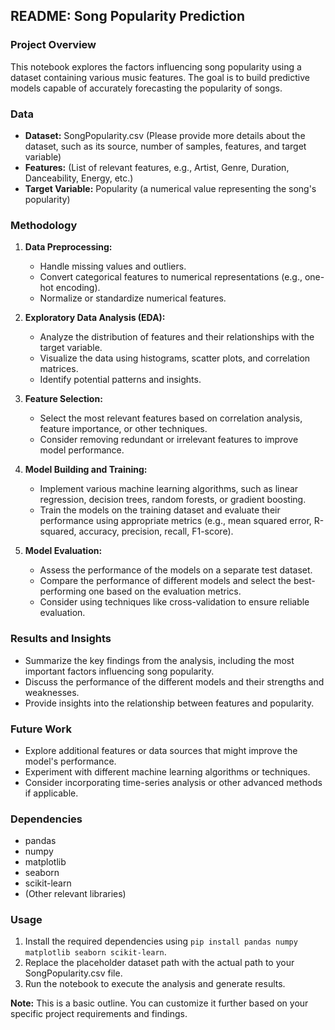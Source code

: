 ## **README: Song Popularity Prediction**

### **Project Overview**

This notebook explores the factors influencing song popularity using a dataset containing various music features. The goal is to build predictive models capable of accurately forecasting the popularity of songs.

### **Data**

- **Dataset:** SongPopularity.csv (Please provide more details about the dataset, such as its source, number of samples, features, and target variable)
- **Features:** (List of relevant features, e.g., Artist, Genre, Duration, Danceability, Energy, etc.)
- **Target Variable:** Popularity (a numerical value representing the song's popularity)

### **Methodology**

1. **Data Preprocessing:**
   - Handle missing values and outliers.
   - Convert categorical features to numerical representations (e.g., one-hot encoding).
   - Normalize or standardize numerical features.

2. **Exploratory Data Analysis (EDA):**
   - Analyze the distribution of features and their relationships with the target variable.
   - Visualize the data using histograms, scatter plots, and correlation matrices.
   - Identify potential patterns and insights.

3. **Feature Selection:**
   - Select the most relevant features based on correlation analysis, feature importance, or other techniques.
   - Consider removing redundant or irrelevant features to improve model performance.

4. **Model Building and Training:**
   - Implement various machine learning algorithms, such as linear regression, decision trees, random forests, or gradient boosting.
   - Train the models on the training dataset and evaluate their performance using appropriate metrics (e.g., mean squared error, R-squared, accuracy, precision, recall, F1-score).

5. **Model Evaluation:**
   - Assess the performance of the models on a separate test dataset.
   - Compare the performance of different models and select the best-performing one based on the evaluation metrics.
   - Consider using techniques like cross-validation to ensure reliable evaluation.

### **Results and Insights**

- Summarize the key findings from the analysis, including the most important factors influencing song popularity.
- Discuss the performance of the different models and their strengths and weaknesses.
- Provide insights into the relationship between features and popularity.

### **Future Work**

- Explore additional features or data sources that might improve the model's performance.
- Experiment with different machine learning algorithms or techniques.
- Consider incorporating time-series analysis or other advanced methods if applicable.

### **Dependencies**

- pandas
- numpy
- matplotlib
- seaborn
- scikit-learn
- (Other relevant libraries)

### **Usage**

1. Install the required dependencies using `pip install pandas numpy matplotlib seaborn scikit-learn`.
2. Replace the placeholder dataset path with the actual path to your SongPopularity.csv file.
3. Run the notebook to execute the analysis and generate results.

**Note:** This is a basic outline. You can customize it further based on your specific project requirements and findings.

